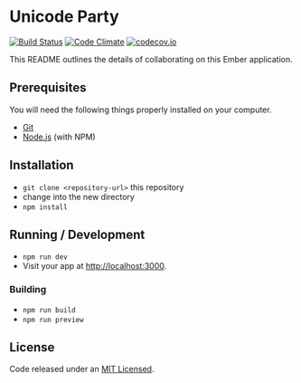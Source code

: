 # Unicode Party

[![Build Status](https://travis-ci.org/TruthfulTechnology/unicode.party.svg?branch=master)](https://travis-ci.org/TruthfulTechnology/unicode.party)
[![Code Climate](https://codeclimate.com/github/TruthfulTechnology/unicode.party/badges/gpa.svg)](https://codeclimate.com/github/TruthfulTechnology/unicode.party)
[![codecov.io](http://codecov.io/github/TruthfulTechnology/unicode.party/coverage.svg?branch=master)](http://codecov.io/github/TruthfulTechnology/unicode.party?branch=master)

This README outlines the details of collaborating on this Ember application.

## Prerequisites

You will need the following things properly installed on your computer.

* [Git](http://git-scm.com/)
* [Node.js](http://nodejs.org/) (with NPM)

## Installation

* `git clone <repository-url>` this repository
* change into the new directory
* `npm install`

## Running / Development

* `npm run dev`
* Visit your app at [http://localhost:3000](http://localhost:3000).

### Building

* `npm run build`
* `npm run preview`

## License

Code released under an [MIT Licensed](http://th.mit-license.org/).
